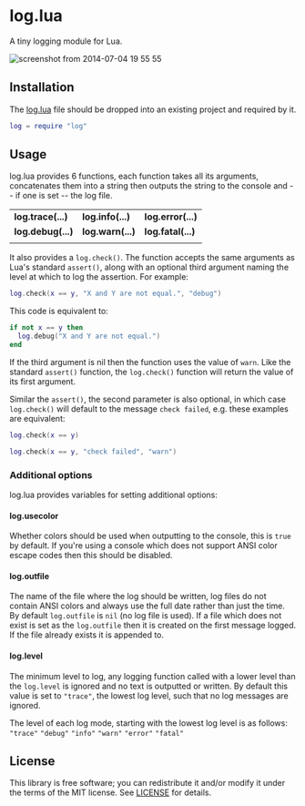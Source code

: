 # log.lua
A tiny logging module for Lua. 

![screenshot from 2014-07-04 19 55 55](https://cloud.githubusercontent.com/assets/3920290/3484524/2ea2a9c6-03ad-11e4-9ed5-a9744c6fd75d.png)


## Installation
The [log.lua](log.lua?raw=1) file should be dropped into an existing project
and required by it.
```lua
log = require "log"
``` 


## Usage
log.lua provides 6 functions, each function takes all its arguments,
concatenates them into a string then outputs the string to the console and --
if one is set -- the log file.

|                     |                     |                     |
|---------------------|---------------------|---------------------|
| **log.trace(...)**  | **log.info(...)**   | **log.error(...)**  |
| **log.debug(...)**  | **log.warn(...)**   | **log.fatal(...)**  |
|                     |                     |                     |

It also provides a `log.check()`.  The function accepts the same
arguments as Lua's standard `assert()`, along with an optional third
argument naming the level at which to log the assertion.  For example:

```lua
log.check(x == y, "X and Y are not equal.", "debug")
```

This code is equivalent to:

```lua
if not x == y then
  log.debug("X and Y are not equal.")
end
```

If the third argument is nil then the function uses the value of
`warn`.  Like the standard `assert()` function, the `log.check()`
function will return the value of its first argument.

Similar the `assert()`, the second parameter is also optional, in
which case `log.check()` will default to the message `check failed`,
e.g. these examples are equivalent:

```lua
log.check(x == y)

log.check(x == y, "check failed", "warn")
```


### Additional options
log.lua provides variables for setting additional options:

#### log.usecolor
Whether colors should be used when outputting to the console, this is `true` by
default. If you're using a console which does not support ANSI color escape
codes then this should be disabled.

#### log.outfile
The name of the file where the log should be written, log files do not contain
ANSI colors and always use the full date rather than just the time. By default
`log.outfile` is `nil` (no log file is used). If a file which does not exist is
set as the `log.outfile` then it is created on the first message logged. If the
file already exists it is appended to.

#### log.level
The minimum level to log, any logging function called with a lower level than
the `log.level` is ignored and no text is outputted or written. By default this
value is set to `"trace"`, the lowest log level, such that no log messages are
ignored.

The level of each log mode, starting with the lowest log level is as follows:
`"trace"` `"debug"` `"info"` `"warn"` `"error"` `"fatal"`


## License
This library is free software; you can redistribute it and/or modify it under
the terms of the MIT license. See [LICENSE](LICENSE) for details.

